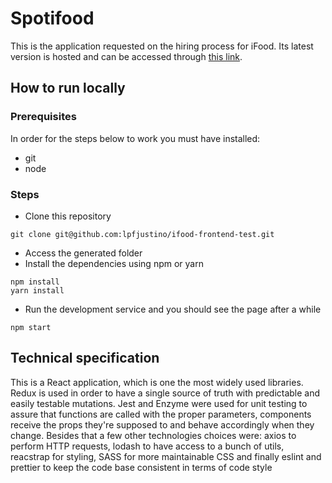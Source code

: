 # Spotifood

This is the application requested on the hiring process for iFood. Its latest version is hosted and can be accessed through [this link](https://lpfjustino.github.io/ifood-frontend-test/).

## How to run locally

### Prerequisites
In order for the steps below to work you must have installed:
* git
* node


### Steps
* Clone this repository
```
git clone git@github.com:lpfjustino/ifood-frontend-test.git
```
* Access the generated folder
* Install the dependencies using npm or yarn
```
npm install
yarn install
```
* Run the development service and you should see the page after a while
```
npm start
```

## Technical specification

This is a React application, which is one the most widely used libraries. Redux is used in order to have a single source of truth with predictable and easily testable mutations. Jest and Enzyme were used for unit testing to assure that functions are called with the proper parameters, components receive the props they're supposed to and behave accordingly when they change.
Besides that a few other technologies choices were: axios to perform HTTP requests, lodash to have access to a bunch of utils, reacstrap for styling, SASS for more maintainable CSS and finally eslint and prettier to keep the code base consistent in terms of code style
